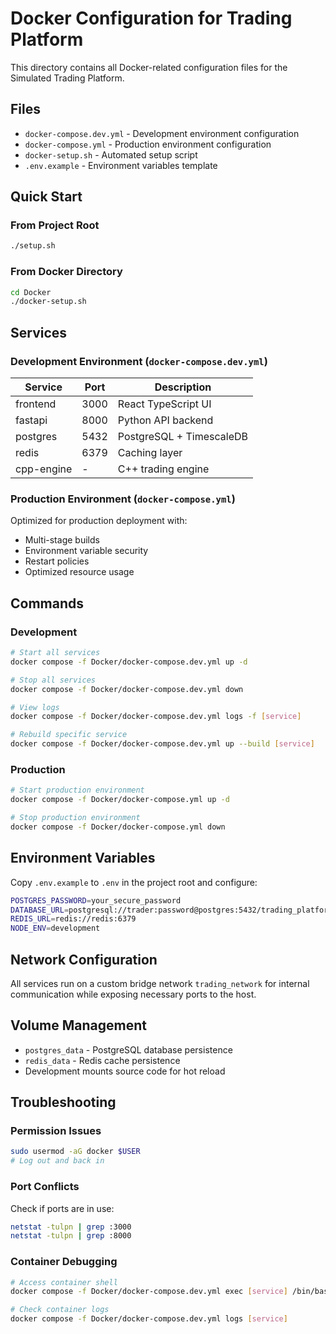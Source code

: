 # Docker Configuration for Trading Platform

This directory contains all Docker-related configuration files for the Simulated Trading Platform.

## Files

- `docker-compose.dev.yml` - Development environment configuration
- `docker-compose.yml` - Production environment configuration  
- `docker-setup.sh` - Automated setup script
- `.env.example` - Environment variables template

## Quick Start

### From Project Root
```bash
./setup.sh
```

### From Docker Directory
```bash
cd Docker
./docker-setup.sh
```

## Services

### Development Environment (`docker-compose.dev.yml`)

| Service | Port | Description |
|---------|------|-------------|
| frontend | 3000 | React TypeScript UI |
| fastapi | 8000 | Python API backend |
| postgres | 5432 | PostgreSQL + TimescaleDB |
| redis | 6379 | Caching layer |
| cpp-engine | - | C++ trading engine |

### Production Environment (`docker-compose.yml`)

Optimized for production deployment with:
- Multi-stage builds
- Environment variable security
- Restart policies
- Optimized resource usage

## Commands

### Development
```bash
# Start all services
docker compose -f Docker/docker-compose.dev.yml up -d

# Stop all services  
docker compose -f Docker/docker-compose.dev.yml down

# View logs
docker compose -f Docker/docker-compose.dev.yml logs -f [service]

# Rebuild specific service
docker compose -f Docker/docker-compose.dev.yml up --build [service]
```

### Production
```bash
# Start production environment
docker compose -f Docker/docker-compose.yml up -d

# Stop production environment
docker compose -f Docker/docker-compose.yml down
```

## Environment Variables

Copy `.env.example` to `.env` in the project root and configure:

```bash
POSTGRES_PASSWORD=your_secure_password
DATABASE_URL=postgresql://trader:password@postgres:5432/trading_platform
REDIS_URL=redis://redis:6379
NODE_ENV=development
```

## Network Configuration

All services run on a custom bridge network `trading_network` for internal communication while exposing necessary ports to the host.

## Volume Management

- `postgres_data` - PostgreSQL database persistence
- `redis_data` - Redis cache persistence
- Development mounts source code for hot reload

## Troubleshooting

### Permission Issues
```bash
sudo usermod -aG docker $USER
# Log out and back in
```

### Port Conflicts
Check if ports are in use:
```bash
netstat -tulpn | grep :3000
netstat -tulpn | grep :8000
```

### Container Debugging
```bash
# Access container shell
docker compose -f Docker/docker-compose.dev.yml exec [service] /bin/bash

# Check container logs
docker compose -f Docker/docker-compose.dev.yml logs [service]
```